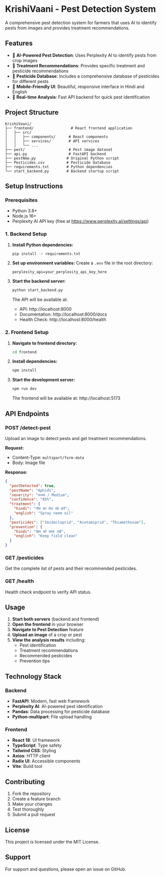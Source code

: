 # KrishiVaani - Pest Detection System

A comprehensive pest detection system for farmers that uses AI to identify pests from images and provides treatment recommendations.

## Features

- 🐛 **AI-Powered Pest Detection**: Uses Perplexity AI to identify pests from crop images
- 💊 **Treatment Recommendations**: Provides specific treatment and pesticide recommendations
- 🌾 **Pesticide Database**: Includes a comprehensive database of pesticides for different pests
- 📱 **Mobile-Friendly UI**: Beautiful, responsive interface in Hindi and English
- 🔄 **Real-time Analysis**: Fast API backend for quick pest identification

## Project Structure

```
KrishiVaani/
├── frontend/                 # React frontend application
│   ├── src/
│   │   ├── components/      # React components
│   │   ├── services/        # API services
│   │   └── ...
├── pest/                    # Pest image dataset
├── api.py                   # FastAPI backend
├── pestNew.py              # Original Python script
├── Pesticides.csv          # Pesticide database
├── requirements.txt        # Python dependencies
└── start_backend.py        # Backend startup script
```

## Setup Instructions

### Prerequisites

- Python 3.8+
- Node.js 16+
- Perplexity AI API key (free at https://www.perplexity.ai/settings/api)

### 1. Backend Setup

1. **Install Python dependencies:**
   ```bash
   pip install -r requirements.txt
   ```

2. **Set up environment variables:**
   Create a `.env` file in the root directory:
   ```env
   perplexity_api=your_perplexity_api_key_here
   ```

3. **Start the backend server:**
   ```bash
   python start_backend.py
   ```
   
   The API will be available at:
   - API: http://localhost:8000
   - Documentation: http://localhost:8000/docs
   - Health Check: http://localhost:8000/health

### 2. Frontend Setup

1. **Navigate to frontend directory:**
   ```bash
   cd frontend
   ```

2. **Install dependencies:**
   ```bash
   npm install
   ```

3. **Start the development server:**
   ```bash
   npm run dev
   ```
   
   The frontend will be available at: http://localhost:5173

## API Endpoints

### POST /detect-pest
Upload an image to detect pests and get treatment recommendations.

**Request:**
- Content-Type: `multipart/form-data`
- Body: Image file

**Response:**
```json
{
  "pestDetected": true,
  "pestName": "Aphids",
  "severity": "मध्यम / Medium",
  "confidence": "85%",
  "treatment": {
    "hindi": "नीम का तेल स्प्रे करें",
    "english": "Spray neem oil"
  },
  "pesticides": ["Imidacloprid", "Acetamiprid", "Thiamethoxam"],
  "prevention": {
    "hindi": "खेत को साफ रखें",
    "english": "Keep field clean"
  }
}
```

### GET /pesticides
Get the complete list of pests and their recommended pesticides.

### GET /health
Health check endpoint to verify API status.

## Usage

1. **Start both servers** (backend and frontend)
2. **Open the frontend** in your browser
3. **Navigate to Pest Detection** feature
4. **Upload an image** of a crop or pest
5. **View the analysis results** including:
   - Pest identification
   - Treatment recommendations
   - Recommended pesticides
   - Prevention tips

## Technology Stack

### Backend
- **FastAPI**: Modern, fast web framework
- **Perplexity AI**: AI-powered pest identification
- **Pandas**: Data processing for pesticide database
- **Python-multipart**: File upload handling

### Frontend
- **React 18**: UI framework
- **TypeScript**: Type safety
- **Tailwind CSS**: Styling
- **Axios**: HTTP client
- **Radix UI**: Accessible components
- **Vite**: Build tool

## Contributing

1. Fork the repository
2. Create a feature branch
3. Make your changes
4. Test thoroughly
5. Submit a pull request

## License

This project is licensed under the MIT License.

## Support

For support and questions, please open an issue on GitHub.
